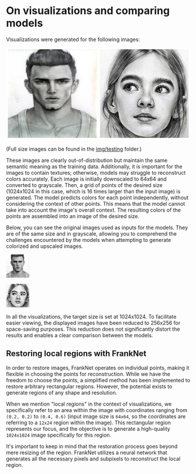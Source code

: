 # On visualizations and comparing models

Visualizations were generated for the following images:

![](img/testing-grid.jpg)

(Full size images can be found in the [img/testing](img/testing) folder.)

These images are clearly out-of-distribution but maintain the same semantic meaning as the training data. Additionally, it is important for the images to contain textures; otherwise, models may struggle to reconstruct colors accurately. Each image is initially downscaled to 64x64 and converted to grayscale. Then, a grid of points of the desired size (1024x1024 in this case, which is 16 times larger than the input image) is generated. The model predicts colors for each point independently, without considering the context of other points. This means that the model cannot take into account the image's overall context. The resulting colors of the points are assembled into an image of the desired size.

Below, you can see the original images used as inputs for the models. They are of the same size and in grayscale, allowing you to comprehend the challenges encountered by the models when attempting to generate colorized and upscaled images.

![](img/testing-extra/1-small.png)

![](img/testing-extra/2-small.png)

In all the visualizations, the target size is set at 1024x1024. To facilitate easier viewing, the displayed images have been reduced to 256x256 for space-saving purposes. This reduction does not significantly distort the results and enables a clear comparison between the models.

## Restoring local regions with FrankNet

In order to restore images, FrankNet operates on individual points, making it flexible in choosing the points for reconstruction. While we have the freedom to choose the points, a simplified method has been implemented to restore arbitrary rectangular regions. However, the potential exists to generate regions of any shape and resolution.

When we mention "local regions" in the context of visualizations, we specifically refer to an area within the image with coordinates ranging from `(0.2, 0.2)` to `(0.4, 0.6)` (input image size is `64x64`, so the coordinates are referring to a `12x24` region within the image). This rectangular region represents our focus, and the objective is to generate a high-quality `1024x1024` image specifically for this region.

It's important to keep in mind that the restoration process goes beyond mere resizing of the region. FrankNet utilizes a neural network that generates all the necessary pixels and subpixels to reconstruct the local region.